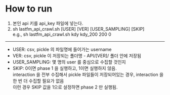 # How to run

1. 본인 api 키를 api_key 파일에 넣는다.
2. sh lastfm_api_crawl.sh [USER] [VER] [USER_SAMPLING] [SKIP]  
e.g., sh lastfm_api_crawl.sh kdy kdy_200 200 0

---

- USER: csv, pickle 의 파일명에 들어가는 username
- VER: csv, pickle 이 저장되는 폴더명 - API/[VER]/ 폴더 안에 저장됨
- USER_SAMPLING: 몇 명의 user 를 중심으로 수집할 것인지
- SKIP: 0이면 phase 1 을 실행하고, 1이면 실행하지 않음.  
interaction 을 전부 수집해서 pickle 파일들이 저장되어있는 경우, interaction 을 한 번 더 수집할 필요가 없음  
이런 경우 SKIP 값을 1으로 설정하면 phase 2 만 실행됨.